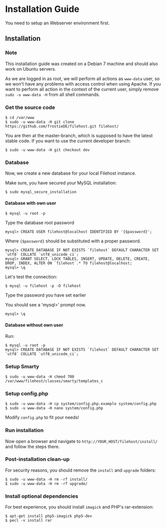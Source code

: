 # Installation Guide

You need to setup an Webserver environment first. 

## Installation

### Note
This installation guide was created on a Debian 7 machine and should also work on Ubuntu servers.

As we are logged in as root, we will perform all actions as `www-data` user, so we won't have any problems
with access control when using Apache. If you want to perform all action in the context of the current
user, simply remove `sudo -u www-data -H` from all shell commands.

### Get the source code

	$ cd /var/www
	$ sudo -u www-data -H git clone https://github.com/frostieDE/filehost.git filehost/
	
You are then at the master-branch, which is supposed to have the latest stable code. If you want to use
the current developer branch:

	$ sudo -u www-data -H git checkout dev
	
### Database
Now, we create a new database for your local Filehost instance.

Make sure, you have secured your MySQL installation:

	$ sudo mysql_secure_installation

#### Database with own user

	$ mysql -u root -p
	
Type the database root password
	
	mysql> CREATE USER filehost@localhost IDENTIFIED BY '{$password}';

Where `{$password}` should be substituted with a proper password.

	mysql> CREATE DATABASE IF NOT EXISTS `filehost` DEFAULT CHARACTER SET `utf8` COLLATE `utf8_unicode_ci`;
	mysql> GRANT SELECT, LOCK TABLES, INSERT, UPDATE, DELETE, CREATE, DROP, INDEX, ALTER ON `filehost`.* TO filehost@localhost;
	mysql> \q

	
Let's test the connection:

	$ mysql -u filehost -p -D filehost
	
Type the password you have set earlier

You should see a 'mysql>' prompt now.

	mysql> \q

#### Database without own user
Run:

	$ mysql -u root -p
	mysql> CREATE DATABASE IF NOT EXISTS `filehost` DEFAULT CHARACTER SET `utf8` COLLATE `utf8_unicode_ci`;

### Setup Smarty

	$ sudo -u www-data -H chmod 700 /var/www/filehost/classes/smarty/templates_c
	
### Setup config.php

	$ sudo -u www-data -H cp system/config.php.example system/config.php
	$ sudo -u www-data -H nano system/config.php

Modify `config.php` to fit your needs!

### Run installation
Now open a browser and navigate to `http://YOUR_HOST/filehost/install/` and follow the steps there.

### Post-installation clean-up
For security reasons, you should remove the `install` and `upgrade` folders:

	$ sudo -u www-data -H rm -rf install/
	$ sudo -u www-data -H rm -rf upgrade/

### Install optional dependencies

For best experience, you should install `imagick` and PHP's rar-extension:

	$ apt-get install php5-imagick php5-dev
	$ pecl -v install rar